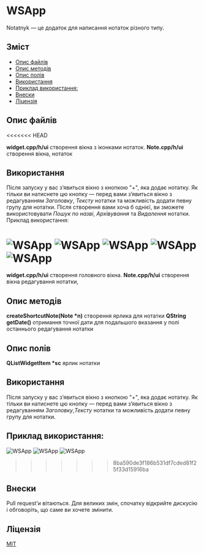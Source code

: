 # WSApp

Notatnyk — це додаток для написання нотаток різного типу.

## Зміст
- [Опис файлів](#опис-файлів)
- [Опис методів](#опис-методів)
- [Опис полів](#опис-полів)
- [Використання](#використання)
- [Приклад використання:](#приклад-використання)
- [Внески](#внески)
- [Ліцензія](#ліцензія)
## Опис файлів
<<<<<<< HEAD

 **widget.cpp/h/ui** створення вікна з іконками нотаток.
 **Note.cpp/h/ui**	 створення вікна, нотаток

## Використання
Після запуску у вас з’явиться вікно з кнопкою "+", яка додає нотатку.
Як тільки ви натиснете цю кнопку — перед вами з’явиться вікно з редагуванням *Заголовку*, *Тексту* нотатки та можливість додати певну групу для нотатки.
Після створення вами хоча б однієї, ви зможете використовувати *Пошук по назві*, *Архівування* та *Видалення* нотатки.
Приклад використання:

![WSApp](img/start.png?raw=true "Головне меню")
![WSApp](img/note.png?raw=true "Нотатка")
![WSApp](img/preview.png?raw=true "Попередній перегляд нотатки та архівування її")
![WSApp](img/delete.png?raw=true "Видалення нотатки")
![WSApp](img/search.png?raw=true "Пошук за вказаними символами")
=======
 **widget.cpp/h/ui** створення головного вікна.
 **Note.cpp/h/ui**	 створення вікна редагування нотатки, 
## Опис методів
   __createShortcutNote(Note *n)__ створення ярлика для нотатки
   __QString getDate()__ отримання точної дати для подальшого вказання у полі останнього редагування нотатки
## Опис полів
__QListWidgetItem *sc__ ярлик нотатки
## Використання
Після запуску у вас з’явиться вікно з кнопкою "+", яка додає нотатку.
Як тільки ви натиснете цю кнопку — перед вами з’явиться вікно з редагуванням *Заголовку*,*Тексту* нотатки та можливість додати певну групу для нотатки.

## Приклад використання:

![WSApp](img/start.png?raw=true "Головне меню")
![WSApp](img/note.png?raw=true "Нотатка")
![WSApp](img/preview.png?raw=true "Текст")
>>>>>>> 8ba590de3f186b531df7cded81f25f33d15916ba
## Внески
Pull request’и вітаються. Для великих змін, спочатку відкрийте дискусію і обговоріть, що саме ви хочете змінити.

## Ліцензія
[MIT](https://choosealicense.com/licenses/mit/)

